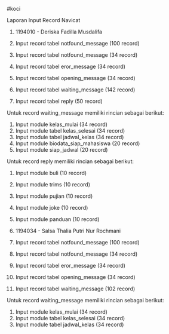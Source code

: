 #koci

Laporan Input Record Navicat

1.  1194010 - Deriska Fadilla Musdalifa

1. Input record tabel notfound_message (100 record)
2. Input record tabel notfound_message (34 record)
3. Input record tabel eror_message (34 record)
4. Input record tabel opening_message (34 record)
5. Input record tabel waiting_message (142 record)
6. Input record tabel reply (50 record)

Untuk record waiting_message memiliki rincian sebagai berikut: 
1. Input module kelas_mulai (34 record) 
2. Input module tabel kelas_selesai (34 record) 
3. Input module tabel jadwal_kelas (34 record)
4. Input module biodata_siap_mahasiswa (20 record)
5. Input module siap_jadwal (20 record)

Untuk record reply memiliki rincian sebagai berikut: 
1. Input module buli (10 record)
2. Input module trims (10 record)
3. Input module pujian (10 record)
4. Input module joke (10 record)
5. Input module panduan (10 record)


2.   1194034 - Salsa Thalia Putri Nur Rochmani

1. Input record tabel notfound_message (100 record)
2. Input record tabel notfound_message (34 record)
3. Input record tabel eror_message (34 record)
4. Input record tabel opening_message (34 record)
5. Input record tabel waiting_message (102 record)

Untuk record waiting_message memiliki rincian sebagai berikut: 
1. Input module kelas_mulai (34 record) 
2. Input module tabel kelas_selesai (34 record) 
3. Input module tabel jadwal_kelas (34 record)
